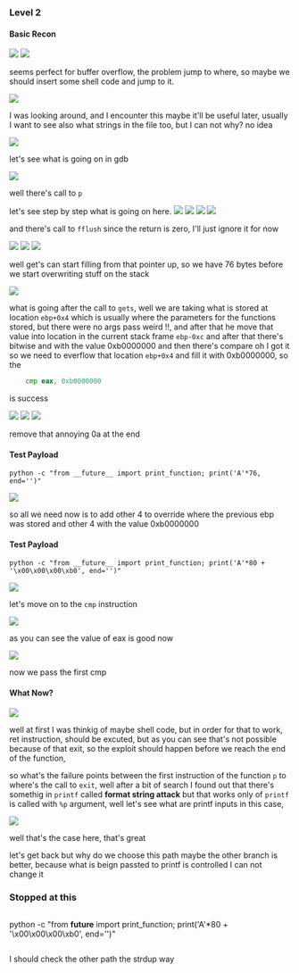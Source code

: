 ### Level 2

#### Basic Recon
![](./pics/1.png)
![](./pics/2.png)

seems perfect for buffer overflow, the problem jump to where, so maybe we should insert some shell code and jump to it.

![](./pics/3.png)

I was looking around, and I encounter this maybe it'll be useful later, usually I want to see also what strings in the file too, but I can not why? no idea

![](./pics/4.png)

let's see what is going on in gdb

![](./pics/5.png)

well there's call to `p`

let's see step by step what is going on here.
![](./pics/6.png)
![](./pics/7.png)
![](./pics/8.png)
![](./pics/9.png)

and there's call to `fflush` since the return is zero, I'll just ignore it for now

![](./pics/10.png)
![](./pics/11.png)
![](./pics/12.png)

well get's can start filling from that pointer up, so we have 76 bytes before we start overwriting stuff on the stack

![](./pics/13.png)

what is going after the call to `gets`,
well we are taking what is stored at location `ebp+0x4` which is usually where the parameters for the functions stored, but there were no args pass weird !!,
and after that he move that value into location in the current stack frame `ebp-0xc`
and after that there's bitwise and with the value 0xb0000000
and then there's compare oh I got it so we need to everflow that location `ebp+0x4` and fill it with 0xb0000000,
so the

```asm
    cmp eax, 0xb0000000
```

is success

![](./pics/14.png)
![](./pics/15.png)
![](./pics/16.png)

remove that annoying 0a at the end

#### Test Payload

```
python -c "from __future__ import print_function; print('A'*76, end='')"
```

![](./pics/17.png)

so all we need now is to add other 4 to override where the previous ebp was stored and other 4 with the value 0xb0000000

#### Test Payload

```
python -c "from __future__ import print_function; print('A'*80 + '\x00\x00\x00\xb0', end='')"
```

![](./pics/18.png)

let's move on to the `cmp` instruction

![](./pics/19.png)

as you can see the value of eax is good now

![](./pics/20.png)

now we pass the first cmp

#### What Now?
![](./pics/21.png)

well at first I was thinkig of maybe shell code, but in order for that to work, ret instruction, should be excuted, but as you can see that's not possible because of that exit, so the exploit should happen before we reach the end of the function,

so what's the failure points between the first instruction of the function `p` to where's the call to `exit`, well after a bit of search I found out that there's somethig in `printf` called **format string attack** but that works only of `printf` is called with `%p` argument, well let's see what are printf inputs in this case,

![](./pics/22.png)

well that's the case here, that's great

let's get back but why do we choose this path maybe the other branch is better, because what is beign passted to printf is controlled I can not change it


### Stopped at this
```
```
python -c "from __future__ import print_function; print('A'*80 + '\x00\x00\x00\xb0', end='')"
```
```

I  should check the other path the strdup way